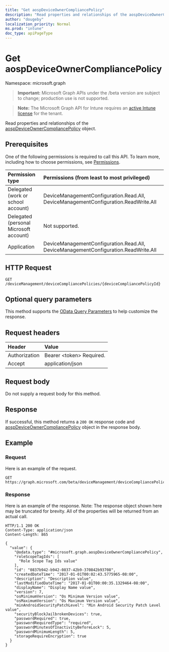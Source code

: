 ```yaml
---
title: "Get aospDeviceOwnerCompliancePolicy"
description: "Read properties and relationships of the aospDeviceOwnerCompliancePolicy object."
author: "dougeby"
localization_priority: Normal
ms.prod: "intune"
doc_type: apiPageType
---
```


# Get aospDeviceOwnerCompliancePolicy

Namespace: microsoft.graph

> **Important:** Microsoft Graph APIs under the /beta version are subject to change; production use is not supported.

> **Note:** The Microsoft Graph API for Intune requires an [active Intune license](https://go.microsoft.com/fwlink/?linkid=839381) for the tenant.

Read properties and relationships of the [aospDeviceOwnerCompliancePolicy](../resources/intune-deviceconfig-aospdeviceownercompliancepolicy.md) object.

## Prerequisites
One of the following permissions is required to call this API. To learn more, including how to choose permissions, see [Permissions](/graph/permissions-reference).

|Permission type|Permissions (from least to most privileged)|
|:---|:---|
|Delegated (work or school account)|DeviceManagementConfiguration.Read.All, DeviceManagementConfiguration.ReadWrite.All|
|Delegated (personal Microsoft account)|Not supported.|
|Application|DeviceManagementConfiguration.Read.All, DeviceManagementConfiguration.ReadWrite.All|

## HTTP Request
<!-- {
  "blockType": "ignored"
}
-->
``` http
GET /deviceManagement/deviceCompliancePolicies/{deviceCompliancePolicyId}
```

## Optional query parameters
This method supports the [OData Query Parameters](/graph/query-parameters) to help customize the response.

## Request headers
|Header|Value|
|:---|:---|
|Authorization|Bearer &lt;token&gt; Required.|
|Accept|application/json|

## Request body
Do not supply a request body for this method.

## Response
If successful, this method returns a `200 OK` response code and [aospDeviceOwnerCompliancePolicy](../resources/intune-deviceconfig-aospdeviceownercompliancepolicy.md) object in the response body.

## Example

### Request
Here is an example of the request.
``` http
GET https://graph.microsoft.com/beta/deviceManagement/deviceCompliancePolicies/{deviceCompliancePolicyId}
```

### Response
Here is an example of the response. Note: The response object shown here may be truncated for brevity. All of the properties will be returned from an actual call.
``` http
HTTP/1.1 200 OK
Content-Type: application/json
Content-Length: 865

{
  "value": {
    "@odata.type": "#microsoft.graph.aospDeviceOwnerCompliancePolicy",
    "roleScopeTagIds": [
      "Role Scope Tag Ids value"
    ],
    "id": "0837b942-b942-0837-42b9-370842b93708",
    "createdDateTime": "2017-01-01T00:02:43.5775965-08:00",
    "description": "Description value",
    "lastModifiedDateTime": "2017-01-01T00:00:35.1329464-08:00",
    "displayName": "Display Name value",
    "version": 7,
    "osMinimumVersion": "Os Minimum Version value",
    "osMaximumVersion": "Os Maximum Version value",
    "minAndroidSecurityPatchLevel": "Min Android Security Patch Level value",
    "securityBlockJailbrokenDevices": true,
    "passwordRequired": true,
    "passwordRequiredType": "required",
    "passwordMinutesOfInactivityBeforeLock": 5,
    "passwordMinimumLength": 5,
    "storageRequireEncryption": true
  }
}
```





